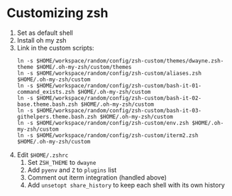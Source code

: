 # Customizing zsh
1. Set as default shell
1. Install oh my zsh
1. Link in the custom scripts:
    ```shell
    ln -s $HOME/workspace/random/config/zsh-custom/themes/dwayne.zsh-theme $HOME/.oh-my-zsh/custom/themes
    ln -s $HOME/workspace/random/config/zsh-custom/aliases.zsh $HOME/.oh-my-zsh/custom
    ln -s $HOME/workspace/random/config/zsh-custom/bash-it-01-command_exists.zsh $HOME/.oh-my-zsh/custom
    ln -s $HOME/workspace/random/config/zsh-custom/bash-it-02-base.theme.bash.zsh $HOME/.oh-my-zsh/custom
    ln -s $HOME/workspace/random/config/zsh-custom/bash-it-03-githelpers.theme.bash.zsh $HOME/.oh-my-zsh/custom
    ln -s $HOME/workspace/random/config/zsh-custom/env.zsh $HOME/.oh-my-zsh/custom
    ln -s $HOME/workspace/random/config/zsh-custom/iterm2.zsh $HOME/.oh-my-zsh/custom
    ```
1. Edit `$HOME/.zshrc`
   1. Set `ZSH_THEME` to `dwayne`
   1. Add `pyenv` and `Z` to `plugins` list
   1. Comment out iterm integration (handled above)
   1. Add `unsetopt share_history` to keep each shell with its own history
